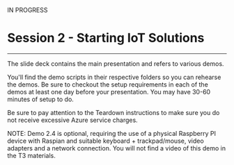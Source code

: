 IN PROGRESS

# Session 2 - Starting IoT Solutions #
---

The slide deck contains the main presentation and refers to various demos.

You'll find the demo scripts in their respective folders so you can rehearse the demos.  Be sure to checkout the setup requirements in each of the demos at least one day before your presentation.  You may have 30-60 minutes of setup to do.

Be sure to pay attention to the Teardown instructions to make sure you do not receive excessive Azure service charges.

NOTE: Demo 2.4 is optional, requiring the use of a physical Raspberry PI device with Raspian and suitable keyboard + trackpad/mouse, video adapters and a network connection.  You will not find a video of this demo in the T3 materials.